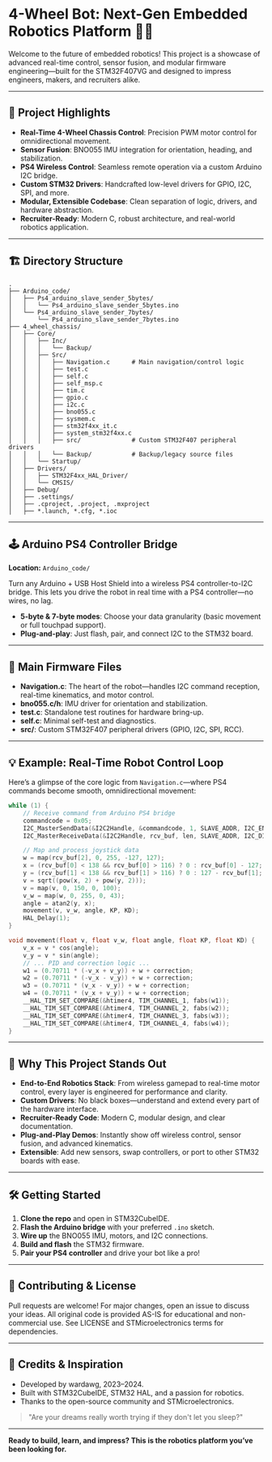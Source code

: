 # 4-Wheel Bot: Next-Gen Embedded Robotics Platform 🚗✨

Welcome to the future of embedded robotics! This project is a showcase of advanced real-time control, sensor fusion, and modular firmware engineering—built for the STM32F407VG and designed to impress engineers, makers, and recruiters alike.

---

## 🚀 Project Highlights

- **Real-Time 4-Wheel Chassis Control**: Precision PWM motor control for omnidirectional movement.
- **Sensor Fusion**: BNO055 IMU integration for orientation, heading, and stabilization.
- **PS4 Wireless Control**: Seamless remote operation via a custom Arduino I2C bridge.
- **Custom STM32 Drivers**: Handcrafted low-level drivers for GPIO, I2C, SPI, and more.
- **Modular, Extensible Codebase**: Clean separation of logic, drivers, and hardware abstraction.
- **Recruiter-Ready**: Modern C, robust architecture, and real-world robotics application.

---

## 🏗️ Directory Structure

```
.
├── Arduino_code/
│   ├── Ps4_arduino_slave_sender_5bytes/
│   │   └── Ps4_arduino_slave_sender_5bytes.ino
│   └── Ps4_arduino_slave_sender_7bytes/
│       └── Ps4_arduino_slave_sender_7bytes.ino
├── 4_wheel_chassis/
│   ├── Core/
│   │   ├── Inc/
│   │   │   └── Backup/
│   │   ├── Src/
│   │   │   ├── Navigation.c      # Main navigation/control logic
│   │   │   ├── test.c
│   │   │   ├── self.c
│   │   │   ├── self_msp.c
│   │   │   ├── tim.c
│   │   │   ├── gpio.c
│   │   │   ├── i2c.c
│   │   │   ├── bno055.c
│   │   │   ├── sysmem.c
│   │   │   ├── stm32f4xx_it.c
│   │   │   ├── system_stm32f4xx.c
│   │   │   ├── src/              # Custom STM32F407 peripheral drivers
│   │   │   └── Backup/           # Backup/legacy source files
│   │   └── Startup/
│   ├── Drivers/
│   │   ├── STM32F4xx_HAL_Driver/
│   │   └── CMSIS/
│   ├── Debug/
│   ├── .settings/
│   ├── .cproject, .project, .mxproject
│   ├── *.launch, *.cfg, *.ioc
```

---

## 🕹️ Arduino PS4 Controller Bridge

**Location:** `Arduino_code/`

Turn any Arduino + USB Host Shield into a wireless PS4 controller-to-I2C bridge. This lets you drive the robot in real time with a PS4 controller—no wires, no lag.

- **5-byte & 7-byte modes**: Choose your data granularity (basic movement or full touchpad support).
- **Plug-and-play**: Just flash, pair, and connect I2C to the STM32 board.

---

## 🧩 Main Firmware Files

- **Navigation.c**: The heart of the robot—handles I2C command reception, real-time kinematics, and motor control.
- **bno055.c/h**: IMU driver for orientation and stabilization.
- **test.c**: Standalone test routines for hardware bring-up.
- **self.c**: Minimal self-test and diagnostics.
- **src/**: Custom STM32F407 peripheral drivers (GPIO, I2C, SPI, RCC).

---

## 💡 Example: Real-Time Robot Control Loop

Here’s a glimpse of the core logic from `Navigation.c`—where PS4 commands become smooth, omnidirectional movement:

```c
while (1) {
    // Receive command from Arduino PS4 bridge
    commandcode = 0x05;
    I2C_MasterSendData(&I2C2Handle, &commandcode, 1, SLAVE_ADDR, I2C_ENABLE_SR);
    I2C_MasterReceiveData(&I2C2Handle, rcv_buf, len, SLAVE_ADDR, I2C_DISABLE_SR);

    // Map and process joystick data
    w = map(rcv_buf[2], 0, 255, -127, 127);
    x = (rcv_buf[0] < 138 && rcv_buf[0] > 116) ? 0 : rcv_buf[0] - 127;
    y = (rcv_buf[1] < 138 && rcv_buf[1] > 116) ? 0 : 127 - rcv_buf[1];
    v = sqrt((pow(x, 2) + pow(y, 2)));
    v = map(v, 0, 150, 0, 100);
    v_w = map(w, 0, 255, 0, 43);
    angle = atan2(y, x);
    movement(v, v_w, angle, KP, KD);
    HAL_Delay(1);
}

void movement(float v, float v_w, float angle, float KP, float KD) {
    v_x = v * cos(angle);
    v_y = v * sin(angle);
    // ... PID and correction logic ...
    w1 = (0.70711 * (-v_x + v_y)) + w + correction;
    w2 = (0.70711 * (-v_x - v_y)) + w + correction;
    w3 = (0.70711 * (v_x - v_y)) + w + correction;
    w4 = (0.70711 * (v_x + v_y)) + w + correction;
    __HAL_TIM_SET_COMPARE(&htimer4, TIM_CHANNEL_1, fabs(w1));
    __HAL_TIM_SET_COMPARE(&htimer4, TIM_CHANNEL_2, fabs(w2));
    __HAL_TIM_SET_COMPARE(&htimer4, TIM_CHANNEL_3, fabs(w3));
    __HAL_TIM_SET_COMPARE(&htimer4, TIM_CHANNEL_4, fabs(w4));
}
```

---

## 🌟 Why This Project Stands Out

- **End-to-End Robotics Stack**: From wireless gamepad to real-time motor control, every layer is engineered for performance and clarity.
- **Custom Drivers**: No black boxes—understand and extend every part of the hardware interface.
- **Recruiter-Ready Code**: Modern C, modular design, and clear documentation.
- **Plug-and-Play Demos**: Instantly show off wireless control, sensor fusion, and advanced kinematics.
- **Extensible**: Add new sensors, swap controllers, or port to other STM32 boards with ease.

---

## 🛠️ Getting Started

1. **Clone the repo** and open in STM32CubeIDE.
2. **Flash the Arduino bridge** with your preferred `.ino` sketch.
3. **Wire up** the BNO055 IMU, motors, and I2C connections.
4. **Build and flash** the STM32 firmware.
5. **Pair your PS4 controller** and drive your bot like a pro!

---

## 🤝 Contributing & License

Pull requests are welcome! For major changes, open an issue to discuss your ideas. All original code is provided AS-IS for educational and non-commercial use. See LICENSE and STMicroelectronics terms for dependencies.

---

## 🙏 Credits & Inspiration

- Developed by wardawg, 2023–2024.
- Built with STM32CubeIDE, STM32 HAL, and a passion for robotics.
- Thanks to the open-source community and STMicroelectronics.

> "Are your dreams really worth trying if they don't let you sleep?"

---

**Ready to build, learn, and impress? This is the robotics platform you’ve been looking for.**
